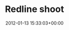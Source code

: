 ---
title:		"Redline shoot"
type:		"photos"
mediatype:		"upload"
location:		"Dublin, Ireland"
date:		"2012-01-13 15:33:03+00:00"
album:		"people"
filename:		"peter-coonan-redline.md"
series:		"portraits"
cl_public_id:		"people/peter-coonan-redline"
cl_version:		1497005524
format:		"tiff"
bytes:		3699608
width:		2560
height:		1440
colours:
- "#828282"
- "#262626"
- "#CCCCCC"
- "#787877"
exposure_mode:		"Auto"
program:		"Aperture-priority AE"
aperture:		"5.0"
focal_length:		"18.0 mm"
iso:		"400"
shutter_speed:		"1/160"
metering:		"Multi-segment"
flash:		"Off, Did not fire"
white_balance:		"Custom"
colour_temp:		"7750"
has_crop:		"false"
orientation:		"Horizontal (normal)"
camera_model:		"NIKON D7000"
lens_info:		"18-200mm f/3.5-5.6"
artist:		"Matt Finucane"
x_resolution:		"300"
y_resolution:		"300"
---